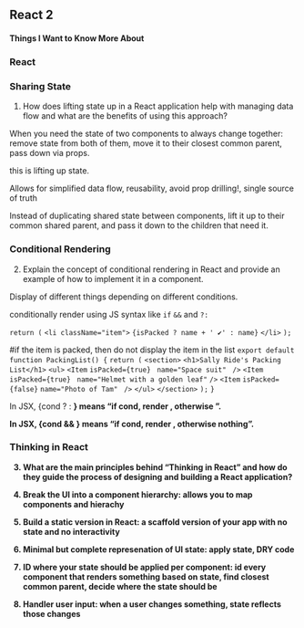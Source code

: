 ## React 2

#### Things I Want to Know More About

### React

### Sharing State

1. How does lifting state up in a React application help with managing data flow and what are the benefits of using this approach?

When you need the state of two components to always change together: remove state from both of them, move it to their closest common parent, pass down via props. 

this is lifting up state. 

Allows for simplified data flow, reusability, avoid prop drilling!, single source of truth

Instead of duplicating shared state between components, lift it up to their common shared parent, and pass it down to the children that need it.

### Conditional Rendering
2. Explain the concept of conditional rendering in React and provide an example of how to implement it in a component.

Display of different things depending on different conditions. 

conditionally render using JS syntax like `if` `&&` and `?:`

`return (`
  `<li className="item">`
    `{isPacked ? name + ' ✔' : name}`
  `</li>`
`);`

#if the item is packed, then do not display the item in the list
`export default function PackingList() {`
  `return (`
    `<section>`
      `<h1>Sally Ride's Packing List</h1>`
      `<ul>`
        `<Item`
          `isPacked={true} `
          `name="Space suit" `
        `/>`
        `<Item`
          `isPacked={true} `
          `name="Helmet with a golden leaf"`
        `/>`
        `<Item`
          `isPacked={false}`
          `name="Photo of Tam" `
        `/>`
      `</ul>`
    `</section>`
  `);`
`}`

In JSX, {cond ? <A /> : <B />} means “if cond, render <A />, otherwise <B />”.

In JSX, {cond && <A />} means “if cond, render <A />, otherwise nothing”.

### Thinking in React

3. What are the main principles behind “Thinking in React” and how do they guide the process of designing and building a React application?

1. Break the UI into a component hierarchy: allows you to map components and hierachy

2. Build a static version in React: a scaffold version of your app with no state and no interactivity

3. Minimal but complete represenation of UI state: apply state, DRY code

4. ID where your state should be applied per component: id every component that renders something based on state, find closest common parent, decide where the state should be

5. Handler user input: when a user changes something, state reflects those changes